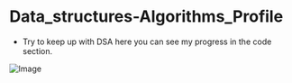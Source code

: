 # Data_structures-Algorithms_Profile

- Try to keep up with DSA here you can see my progress in the code section.

![Image](https://media.giphy.com/media/PiQejEf31116URju4V/giphy.gif)
